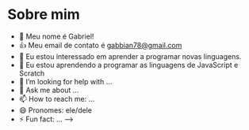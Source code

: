 # Sobre mim

- 🔭 Meu nome é Gabriel!
- :+1: Meu email de contato é gabbian78@gmail.com 
- 🌱 Eu estou interessado em aprender a programar novas linguagens.
- 👯 Eu estou aprendendo a programar as linguagens de JavaScript e Scratch
- 🤔 I’m looking for help with ...
- 💬 Ask me about ...
- 📫 How to reach me: ...
- 😄 Pronomes: ele/dele
- ⚡ Fun fact: ...
-->
